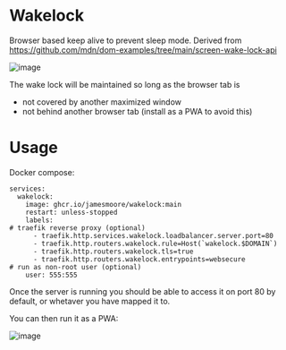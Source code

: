 # Wakelock

Browser based keep alive to prevent sleep mode. Derived from https://github.com/mdn/dom-examples/tree/main/screen-wake-lock-api

![image](https://github.com/user-attachments/assets/c5261a4a-13d9-4d40-956b-3332de24c9e6)

The wake lock will be maintained so long as the browser tab is 
* not covered by another maximized window
* not behind another browser tab (install as a PWA to avoid this)

# Usage
Docker compose:
```
services:
  wakelock:
    image: ghcr.io/jamesmoore/wakelock:main
    restart: unless-stopped
    labels:
# traefik reverse proxy (optional)
      - traefik.http.services.wakelock.loadbalancer.server.port=80
      - traefik.http.routers.wakelock.rule=Host(`wakelock.$DOMAIN`)
      - traefik.http.routers.wakelock.tls=true
      - traefik.http.routers.wakelock.entrypoints=websecure
# run as non-root user (optional)
    user: 555:555
```

Once the server is running you should be able to access it on port 80 by default, or whetaver you have mapped it to.

You can then run it as a PWA:

![image](https://github.com/user-attachments/assets/77a024b3-bbe4-43a6-99b1-03fb086d28e4)
